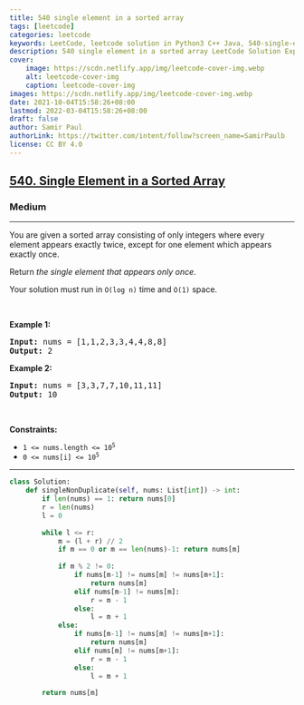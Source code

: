 ```yaml
---
title: 540 single element in a sorted array
tags: [leetcode]
categories: leetcode
keywords: LeetCode, leetcode solution in Python3 C++ Java, 540-single-element-in-a-sorted-array solution
description: 540 single element in a sorted array LeetCode Solution Explained
cover:
    image: https://scdn.netlify.app/img/leetcode-cover-img.webp
    alt: leetcode-cover-img
    caption: leetcode-cover-img
images: https://scdn.netlify.app/img/leetcode-cover-img.webp
date: 2021-10-04T15:58:26+08:00
lastmod: 2022-03-04T15:58:26+08:00
draft: false
author: Samir Paul
authorLink: https://twitter.com/intent/follow?screen_name=SamirPaulb
license: CC BY 4.0
---
```



<h2><a href="https://leetcode.com/problems/single-element-in-a-sorted-array/">540. Single Element in a Sorted Array</a></h2><h3>Medium</h3><hr><div><p>You are given a sorted array consisting of only integers where every element appears exactly twice, except for one element which appears exactly once.</p>

<p>Return <em>the single element that appears only once</em>.</p>

<p>Your solution must run in <code>O(log n)</code> time and <code>O(1)</code> space.</p>

<p>&nbsp;</p>
<p><strong>Example 1:</strong></p>
<pre><strong>Input:</strong> nums = [1,1,2,3,3,4,4,8,8]
<strong>Output:</strong> 2
</pre><p><strong>Example 2:</strong></p>
<pre><strong>Input:</strong> nums = [3,3,7,7,10,11,11]
<strong>Output:</strong> 10
</pre>
<p>&nbsp;</p>
<p><strong>Constraints:</strong></p>

<ul>
	<li><code>1 &lt;= nums.length &lt;= 10<sup>5</sup></code></li>
	<li><code>0 &lt;= nums[i] &lt;= 10<sup>5</sup></code></li>
</ul>
</div>

---




```python
class Solution:
    def singleNonDuplicate(self, nums: List[int]) -> int:
        if len(nums) == 1: return nums[0]
        r = len(nums)
        l = 0
        
        while l <= r:
            m = (l + r) // 2
            if m == 0 or m == len(nums)-1: return nums[m]
            
            if m % 2 != 0:
                if nums[m-1] != nums[m] != nums[m+1]: 
                    return nums[m]
                elif nums[m-1] != nums[m]:
                    r = m - 1
                else:
                    l = m + 1
            else:
                if nums[m-1] != nums[m] != nums[m+1]:
                    return nums[m]
                elif nums[m] != nums[m+1]:
                    r = m - 1
                else: 
                    l = m + 1
                    
        return nums[m]
```
